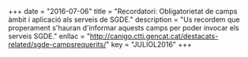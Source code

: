 +++
date        = "2016-07-06"
title       = "Recordatori: Obligatorietat de camps àmbit i aplicació als serveis de SGDE."
description = "Us recordem que properament s'hauran d'informar aquests camps per poder invocar els serveis SGDE."
enllac      = "http://canigo.ctti.gencat.cat/destacats-related/sgde-campsrequerits/"
key         = "JULIOL2016"
+++
